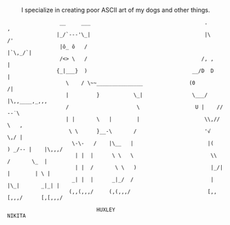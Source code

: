 <p align="center">
  I specialize in creating poor ASCII art of my dogs and other things. 
</p>


                     __     ___                                     .      ,
                    |_/`---'\_|                                     |\    /'                          
                     |ô_ ô   /                                      |`\,_/`|
                     /<> \   /                                     /, ,    |  
                    {_|___}  )                                  __/D  D    |
                       \    / \~~_______________               (0         /|    
                       |         }           \_|                \___/     |\,,____,_,,,
                       /                      \                  U |    //           --˙\
                       | |       \   |        |                     \\,//                \   ,                
                        \ \      }__-\       /                      '√                    \,/ |
                         \-\-   /    |\__   |                        |(     ) _/-- |    |\,,,/ 
                          | |  |      \ \   \                         \\     /       \_  | 
                          | |  /       \ \   )                        |_/|  |        | \ |                  
                         _| |  |      _|_/  /                         |  |\_|       _|_| | 
                        (,,(,,,/     (,(,,,/                         [,,[,,,/      [,[,,,/

                                 HUXLEY                                      NIKITA           
                    

                   



<!--
**elizabethbarkett/elizabethbarkett** is a ✨ _special_ ✨ repository because its `README.md` (this file) appears on your GitHub profile.

Here are some ideas to get you started:

- 🔭 I’m currently working on ...
- 🌱 I’m currently learning ...
- 👯 I’m looking to collaborate on ...
- 🤔 I’m looking for help with ...
- 💬 Ask me about ...
- 📫 How to reach me: ...
- 😄 Pronouns: ...
- ⚡ Fun fact: ...
-->
